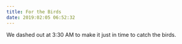 ```yaml
---
title: For the Birds
date: 2019:02:05 06:52:32
---
```

We dashed out at 3:30 AM to make it just in time to catch the birds.
